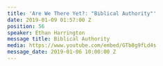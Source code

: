 ```yaml
---
title: 'Are We There Yet?: "Biblical Authority"'
date: 2019-01-09 01:57:00 Z
position: 56
speaker: Ethan Harrington
message title: Biblical Authority
media: https://www.youtube.com/embed/GTb8g9fLd4s
message_date: 2019-01-06 10:00:00 Z
---
```



